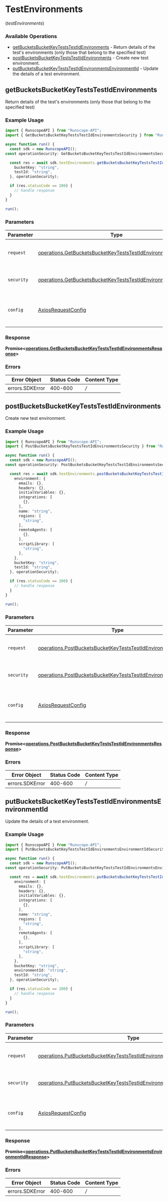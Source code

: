 # TestEnvironments
(*testEnvironments*)

### Available Operations

* [getBucketsBucketKeyTestsTestIdEnvironments](#getbucketsbucketkeyteststestidenvironments) - Return details of the test's environments (only those that belong to the specified test)
* [postBucketsBucketKeyTestsTestIdEnvironments](#postbucketsbucketkeyteststestidenvironments) - Create new test environment.
* [putBucketsBucketKeyTestsTestIdEnvironmentsEnvironmentId](#putbucketsbucketkeyteststestidenvironmentsenvironmentid) - Update the details of a test environment.

## getBucketsBucketKeyTestsTestIdEnvironments

Return details of the test's environments (only those that belong to the specified test)

### Example Usage

```typescript
import { RunscopeAPI } from "Runscope-API";
import { GetBucketsBucketKeyTestsTestIdEnvironmentsSecurity } from "Runscope-API/dist/sdk/models/operations";

async function run() {
  const sdk = new RunscopeAPI();
const operationSecurity: GetBucketsBucketKeyTestsTestIdEnvironmentsSecurity = "Bearer <YOUR_ACCESS_TOKEN_HERE>";

  const res = await sdk.testEnvironments.getBucketsBucketKeyTestsTestIdEnvironments({
    bucketKey: "string",
    testId: "string",
  }, operationSecurity);

  if (res.statusCode == 200) {
    // handle response
  }
}

run();
```

### Parameters

| Parameter                                                                                                                                          | Type                                                                                                                                               | Required                                                                                                                                           | Description                                                                                                                                        |
| -------------------------------------------------------------------------------------------------------------------------------------------------- | -------------------------------------------------------------------------------------------------------------------------------------------------- | -------------------------------------------------------------------------------------------------------------------------------------------------- | -------------------------------------------------------------------------------------------------------------------------------------------------- |
| `request`                                                                                                                                          | [operations.GetBucketsBucketKeyTestsTestIdEnvironmentsRequest](../../sdk/models/operations/getbucketsbucketkeyteststestidenvironmentsrequest.md)   | :heavy_check_mark:                                                                                                                                 | The request object to use for the request.                                                                                                         |
| `security`                                                                                                                                         | [operations.GetBucketsBucketKeyTestsTestIdEnvironmentsSecurity](../../sdk/models/operations/getbucketsbucketkeyteststestidenvironmentssecurity.md) | :heavy_check_mark:                                                                                                                                 | The security requirements to use for the request.                                                                                                  |
| `config`                                                                                                                                           | [AxiosRequestConfig](https://axios-http.com/docs/req_config)                                                                                       | :heavy_minus_sign:                                                                                                                                 | Available config options for making requests.                                                                                                      |


### Response

**Promise<[operations.GetBucketsBucketKeyTestsTestIdEnvironmentsResponse](../../sdk/models/operations/getbucketsbucketkeyteststestidenvironmentsresponse.md)>**
### Errors

| Error Object    | Status Code     | Content Type    |
| --------------- | --------------- | --------------- |
| errors.SDKError | 400-600         | */*             |

## postBucketsBucketKeyTestsTestIdEnvironments

Create new test environment.

### Example Usage

```typescript
import { RunscopeAPI } from "Runscope-API";
import { PostBucketsBucketKeyTestsTestIdEnvironmentsSecurity } from "Runscope-API/dist/sdk/models/operations";

async function run() {
  const sdk = new RunscopeAPI();
const operationSecurity: PostBucketsBucketKeyTestsTestIdEnvironmentsSecurity = "Bearer <YOUR_ACCESS_TOKEN_HERE>";

  const res = await sdk.testEnvironments.postBucketsBucketKeyTestsTestIdEnvironments({
    environment: {
      emails: {},
      headers: {},
      initialVariables: {},
      integrations: [
        {},
      ],
      name: "string",
      regions: [
        "string",
      ],
      remoteAgents: [
        {},
      ],
      scriptLibrary: [
        "string",
      ],
    },
    bucketKey: "string",
    testId: "string",
  }, operationSecurity);

  if (res.statusCode == 200) {
    // handle response
  }
}

run();
```

### Parameters

| Parameter                                                                                                                                            | Type                                                                                                                                                 | Required                                                                                                                                             | Description                                                                                                                                          |
| ---------------------------------------------------------------------------------------------------------------------------------------------------- | ---------------------------------------------------------------------------------------------------------------------------------------------------- | ---------------------------------------------------------------------------------------------------------------------------------------------------- | ---------------------------------------------------------------------------------------------------------------------------------------------------- |
| `request`                                                                                                                                            | [operations.PostBucketsBucketKeyTestsTestIdEnvironmentsRequest](../../sdk/models/operations/postbucketsbucketkeyteststestidenvironmentsrequest.md)   | :heavy_check_mark:                                                                                                                                   | The request object to use for the request.                                                                                                           |
| `security`                                                                                                                                           | [operations.PostBucketsBucketKeyTestsTestIdEnvironmentsSecurity](../../sdk/models/operations/postbucketsbucketkeyteststestidenvironmentssecurity.md) | :heavy_check_mark:                                                                                                                                   | The security requirements to use for the request.                                                                                                    |
| `config`                                                                                                                                             | [AxiosRequestConfig](https://axios-http.com/docs/req_config)                                                                                         | :heavy_minus_sign:                                                                                                                                   | Available config options for making requests.                                                                                                        |


### Response

**Promise<[operations.PostBucketsBucketKeyTestsTestIdEnvironmentsResponse](../../sdk/models/operations/postbucketsbucketkeyteststestidenvironmentsresponse.md)>**
### Errors

| Error Object    | Status Code     | Content Type    |
| --------------- | --------------- | --------------- |
| errors.SDKError | 400-600         | */*             |

## putBucketsBucketKeyTestsTestIdEnvironmentsEnvironmentId

Update the details of a test environment.

### Example Usage

```typescript
import { RunscopeAPI } from "Runscope-API";
import { PutBucketsBucketKeyTestsTestIdEnvironmentsEnvironmentIdSecurity } from "Runscope-API/dist/sdk/models/operations";

async function run() {
  const sdk = new RunscopeAPI();
const operationSecurity: PutBucketsBucketKeyTestsTestIdEnvironmentsEnvironmentIdSecurity = "Bearer <YOUR_ACCESS_TOKEN_HERE>";

  const res = await sdk.testEnvironments.putBucketsBucketKeyTestsTestIdEnvironmentsEnvironmentId({
    environment: {
      emails: {},
      headers: {},
      initialVariables: {},
      integrations: [
        {},
      ],
      name: "string",
      regions: [
        "string",
      ],
      remoteAgents: [
        {},
      ],
      scriptLibrary: [
        "string",
      ],
    },
    bucketKey: "string",
    environmentId: "string",
    testId: "string",
  }, operationSecurity);

  if (res.statusCode == 200) {
    // handle response
  }
}

run();
```

### Parameters

| Parameter                                                                                                                                                                    | Type                                                                                                                                                                         | Required                                                                                                                                                                     | Description                                                                                                                                                                  |
| ---------------------------------------------------------------------------------------------------------------------------------------------------------------------------- | ---------------------------------------------------------------------------------------------------------------------------------------------------------------------------- | ---------------------------------------------------------------------------------------------------------------------------------------------------------------------------- | ---------------------------------------------------------------------------------------------------------------------------------------------------------------------------- |
| `request`                                                                                                                                                                    | [operations.PutBucketsBucketKeyTestsTestIdEnvironmentsEnvironmentIdRequest](../../sdk/models/operations/putbucketsbucketkeyteststestidenvironmentsenvironmentidrequest.md)   | :heavy_check_mark:                                                                                                                                                           | The request object to use for the request.                                                                                                                                   |
| `security`                                                                                                                                                                   | [operations.PutBucketsBucketKeyTestsTestIdEnvironmentsEnvironmentIdSecurity](../../sdk/models/operations/putbucketsbucketkeyteststestidenvironmentsenvironmentidsecurity.md) | :heavy_check_mark:                                                                                                                                                           | The security requirements to use for the request.                                                                                                                            |
| `config`                                                                                                                                                                     | [AxiosRequestConfig](https://axios-http.com/docs/req_config)                                                                                                                 | :heavy_minus_sign:                                                                                                                                                           | Available config options for making requests.                                                                                                                                |


### Response

**Promise<[operations.PutBucketsBucketKeyTestsTestIdEnvironmentsEnvironmentIdResponse](../../sdk/models/operations/putbucketsbucketkeyteststestidenvironmentsenvironmentidresponse.md)>**
### Errors

| Error Object    | Status Code     | Content Type    |
| --------------- | --------------- | --------------- |
| errors.SDKError | 400-600         | */*             |
